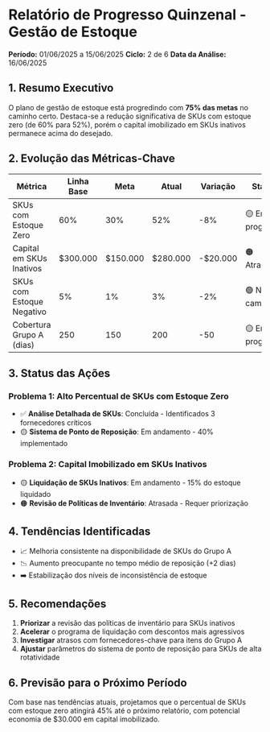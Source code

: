 # Relatório de Progresso Quinzenal - Gestão de Estoque

**Período:** 01/06/2025 a 15/06/2025
**Ciclo:** 2 de 6
**Data da Análise:** 16/06/2025

## 1. Resumo Executivo

O plano de gestão de estoque está progredindo com **75% das metas** no caminho certo. Destaca-se a redução significativa de SKUs com estoque zero (de 60% para 52%), porém o capital imobilizado em SKUs inativos permanece acima do desejado.

## 2. Evolução das Métricas-Chave

| Métrica                   | Linha Base | Meta     | Atual    | Variação | Status          |
| ------------------------- | ---------- | -------- | -------- | -------- | --------------- |
| SKUs com Estoque Zero     | 60%        | 30%      | 52%      | -8%      | 🟡 Em progresso |
| Capital em SKUs Inativos  | $300.000   | $150.000 | $280.000 | -$20.000 | 🟠 Atrasado     |
| SKUs com Estoque Negativo | 5%         | 1%       | 3%       | -2%      | 🟢 No caminho   |
| Cobertura Grupo A (dias)  | 250        | 150      | 200      | -50      | 🟡 Em progresso |

## 3. Status das Ações

### Problema 1: Alto Percentual de SKUs com Estoque Zero
- ✅ **Análise Detalhada de SKUs**: Concluída - Identificados 3 fornecedores críticos
- 🟡 **Sistema de Ponto de Reposição**: Em andamento - 40% implementado

### Problema 2: Capital Imobilizado em SKUs Inativos
- 🟡 **Liquidação de SKUs Inativos**: Em andamento - 15% do estoque liquidado
- 🟠 **Revisão de Políticas de Inventário**: Atrasada - Requer priorização

## 4. Tendências Identificadas

- 📈 Melhoria consistente na disponibilidade de SKUs do Grupo A
- 📉 Aumento preocupante no tempo médio de reposição (+2 dias)
- ➡️ Estabilização dos níveis de inconsistência de estoque

## 5. Recomendações

1. **Priorizar** a revisão das políticas de inventário para SKUs inativos
2. **Acelerar** o programa de liquidação com descontos mais agressivos
3. **Investigar** atrasos com fornecedores-chave para itens do Grupo A
4. **Ajustar** parâmetros do sistema de ponto de reposição para SKUs de alta rotatividade

## 6. Previsão para o Próximo Período

Com base nas tendências atuais, projetamos que o percentual de SKUs com estoque zero atingirá 45% até o próximo relatório, com potencial economia de $30.000 em capital imobilizado.